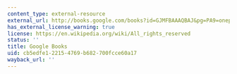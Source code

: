 ```yaml
---
content_type: external-resource
external_url: http://books.google.com/books?id=GJMFBAAAQBAJ&pg=PA9=onepage
has_external_license_warning: true
license: https://en.wikipedia.org/wiki/All_rights_reserved
status: ''
title: Google Books
uid: cb5edfe1-2215-4769-b682-700fcce60a17
wayback_url: ''
---
```

